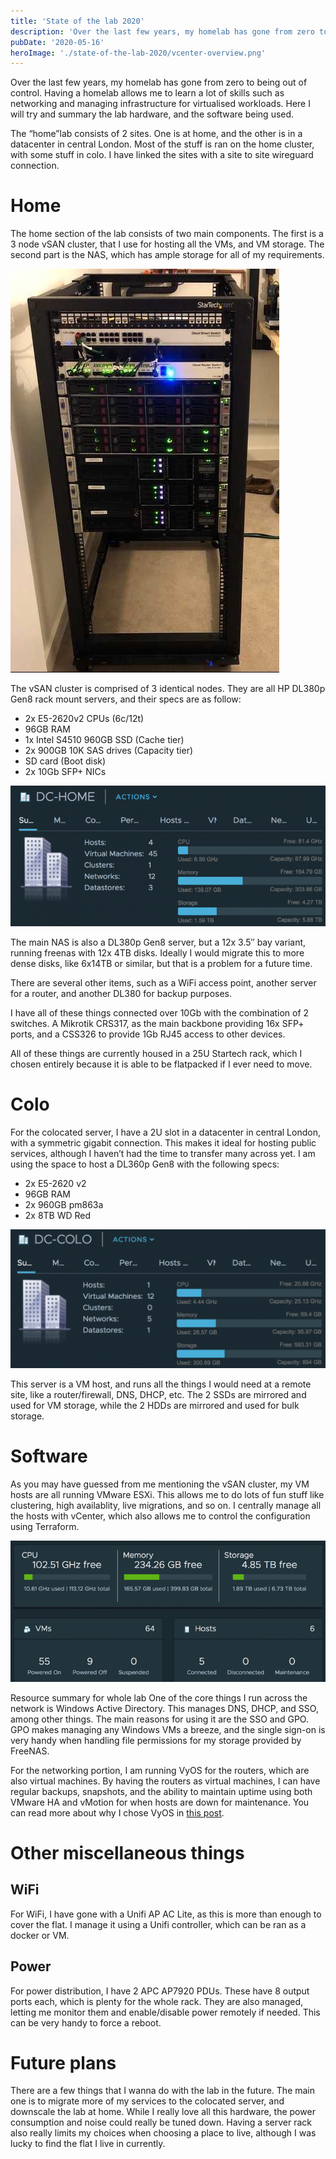 ```yaml
---
title: 'State of the lab 2020'
description: 'Over the last few years, my homelab has gone from zero to being out of control. Having a homelab allows me to learn a lot of skills such as networking and managing infrastructure for virtualised workloads. Here I will try and summary the lab hardware, and the software being used.'
pubDate: '2020-05-16'
heroImage: './state-of-the-lab-2020/vcenter-overview.png'
---
```


Over the last few years, my homelab has gone from zero to being out of control. Having a homelab allows me to learn a lot of skills such as networking and managing infrastructure for virtualised workloads. Here I will try and summary the lab hardware, and the software being used.

The “home”lab consists of 2 sites. One is at home, and the other is in a datacenter in central London. Most of the stuff is ran on the home cluster, with some stuff in colo. I have linked the sites with a site to site wireguard connection.

# Home

The home section of the lab consists of two main components. The first is a 3 node vSAN cluster, that I use for hosting all the VMs, and VM storage. The second part is the NAS, which has ample storage for all of my requirements.

![Startech rack](./state-of-the-lab-2020/startech-rack.jpg)

The vSAN cluster is comprised of 3 identical nodes. They are all HP DL380p Gen8 rack mount servers, and their specs are as follow:

* 2x E5-2620v2 CPUs (6c/12t)
* 96GB RAM
* 1x Intel S4510 960GB SSD (Cache tier)
* 2x 900GB 10K SAS drives (Capacity tier)
* SD card (Boot disk)
* 2x 10Gb SFP+ NICs

![vCenter screenshot of DC-HOME](./state-of-the-lab-2020/dc-home.png)

The main NAS is also a DL380p Gen8 server, but a 12x 3.5″ bay variant, running freenas with 12x 4TB disks. Ideally I would migrate this to more dense disks, like 6x14TB or similar, but that is a problem for a future time.

There are several other items, such as a WiFi access point, another server for a router, and another DL380 for backup purposes.

I have all of these things connected over 10Gb with the combination of 2 switches. A Mikrotik CRS317, as the main backbone providing 16x SFP+ ports, and a CSS326 to provide 1Gb RJ45 access to other devices.

All of these things are currently housed in a 25U Startech rack, which I chosen entirely because it is able to be flatpacked if I ever need to move.

# Colo
For the colocated server, I have a 2U slot in a datacenter in central London, with a symmetric gigabit connection. This makes it ideal for hosting public services, although I haven’t had the time to transfer many across yet. I am using the space to host a DL360p Gen8 with the following specs:

* 2x E5-2620 v2
* 96GB RAM
* 2x 960GB pm863a
* 2x 8TB WD Red

![vCenter screenshot of DC-COLO](./state-of-the-lab-2020/dc-colo.png)

This server is a VM host, and runs all the things I would need at a remote site, like a router/firewall, DNS, DHCP, etc. The 2 SSDs are mirrored and used for VM storage, while the 2 HDDs are mirrored and used for bulk storage.

# Software

As you may have guessed from me mentioning the vSAN cluster, my VM hosts are all running VMware ESXi. This allows me to do lots of fun stuff like clustering, high availablity, live migrations, and so on. I centrally manage all the hosts with vCenter, which also allows me to control the configuration using Terraform.

![vCenter overview](./state-of-the-lab-2020/vcenter-overview.png)

Resource summary for whole lab
One of the core things I run across the network is Windows Active Directory. This manages DNS, DHCP, and SSO, among other things. The main reasons for using it are the SSO and GPO. GPO makes managing any Windows VMs a breeze, and the single sign-on is very handy when handling file permissions for my storage provided by FreeNAS.

For the networking portion, I am running VyOS for the routers, which are also virtual machines. By having the routers as virtual machines, I can have regular backups, snapshots, and the ability to maintain uptime using both VMware HA and vMotion for when hosts are down for maintenance. You can read more about why I chose VyOS in [this post](/posts/goodbye-pfsense-hello-vyos).

# Other miscellaneous things

## WiFi
For WiFi, I have gone with a Unifi AP AC Lite, as this is more than enough to cover the flat. I manage it using a Unifi controller, which can be ran as a docker or VM.

## Power
For power distribution, I have 2 APC AP7920 PDUs. These have 8 output ports each, which is plenty for the whole rack. They are also managed, letting me monitor them and enable/disable power remotely if needed. This can be very handy to force a reboot.

# Future plans
There are a few things that I wanna do with the lab in the future. The main one is to migrate more of my services to the colocated server, and downscale the lab at home. While I really love all this hardware, the power consumption and noise could really be tuned down. Having a server rack also really limits my choices when choosing a place to live, although I was lucky to find the flat I live in currently.
